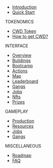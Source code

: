 * [Introduction](/)
* [Quick Start](quickstart.md)

TOKENOMICS
* [CWD Token](tokenomics.md)
* [How to get CWD?](market.md)

INTERFACE
* [Overview](overview/overview.md)
* [Buildings](overview/buildings.md)
* [Bootcamp](overview/bootcamp.md)
* [Actions](overview/actions.md)
* [Map](overview/map.md)
* [Leaderboard](overview/leaderboard.md)
* [Gangs](overview/gangs.md)
* [Jobs](overview/jobs.md)
* [Nfts](overview/nfts.md)
* [Prizes](overview/prizes.md)

GAMEPLAY
* [Production](production.md)
* [Resources](resources.md)
* [Jobs](jobs.md)
* [Gangs](gangs.md)

MISCELLANEOUS
* [Roadmap](roadmap.md)
* [FAQ](faq.md)